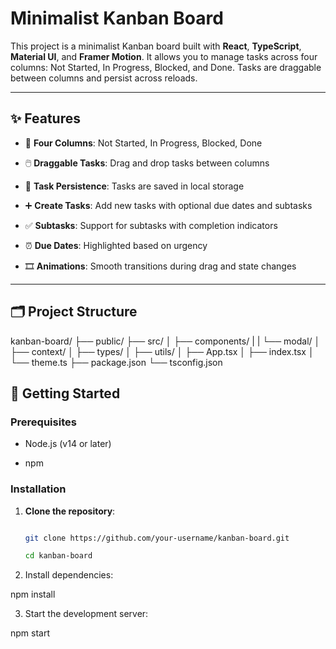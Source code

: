 # Minimalist Kanban Board

This project is a minimalist Kanban board built with **React**, **TypeScript**, **Material UI**, and **Framer Motion**. It allows you to manage tasks across four columns: Not Started, In Progress, Blocked, and Done. Tasks are draggable between columns and persist across reloads.

---

## ✨ Features

- 🧱 **Four Columns**: Not Started, In Progress, Blocked, Done

- 🖱️ **Draggable Tasks**: Drag and drop tasks between columns

- 💾 **Task Persistence**: Tasks are saved in local storage

- ➕ **Create Tasks**: Add new tasks with optional due dates and subtasks

- ✅ **Subtasks**: Support for subtasks with completion indicators

- ⏰ **Due Dates**: Highlighted based on urgency

- 🎞️ **Animations**: Smooth transitions during drag and state changes

---
## 🗂️ Project Structure

kanban-board/
├── public/
├── src/
│   ├── components/
|   |   └── modal/
│   ├── context/
│   ├── types/
│   ├── utils/
│   ├── App.tsx
│   ├── index.tsx
│   └── theme.ts
├── package.json
└── tsconfig.json

## 🚀 Getting Started

### Prerequisites

- Node.js (v14 or later)

- npm

### Installation

1. **Clone the repository**:

   ```bash

   git clone https://github.com/your-username/kanban-board.git

   cd kanban-board

   ```

2. Install dependencies:

npm install

3. Start the development server:

npm start